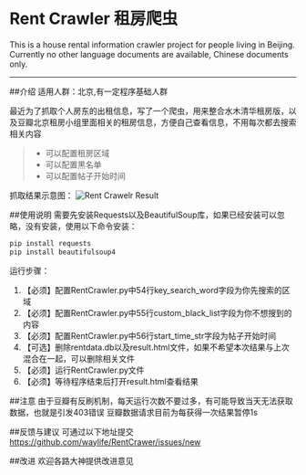 # Rent Crawler 租房爬虫
This is a house rental information crawler project for people living in Beijing.
Currently no other language documents are available, Chinese documents only.

------

##介绍
适用人群：北京,有一定程序基础人群  

最近为了抓取个人房东的出租信息，写了一个爬虫，用来整合水木清华租房版，以及豆瓣北京租房小组里面相关的租房信息，方便自己查看信息，不用每次都去搜索相关内容

> * 可以配置租房区域
> * 可以配置黑名单
> * 可以配置帖子开始时间

抓取结果示意图：
![Rent Crawelr Result](https://github.com/waylife/RentCrawer/blob/master/Images/result_1.0.png?raw=true)

##使用说明
需要先安装Requests以及BeautifulSoup库，如果已经安装可以忽略，没有安装，使用以下命令安装：

``` bash
pip install requests
pip install beautifulsoup4
```
运行步骤：  
1. 【必须】配置RentCrawler.py中54行key_search_word字段为你先搜索的区域
2. 【必须】配置RentCrawler.py中55行custom_black_list字段为你不想搜到的内容
3. 【必须】配置RentCrawler.py中56行start_time_str字段为帖子开始时间
4. 【可选】删除rentdata.db以及result.html文件，如果不希望本次结果与上次混合在一起，可以删除相关文件
5. 【必须】运行RentCrawler.py文件
6. 【必须】等待程序结束后打开result.html查看结果

##注意
由于豆瓣有反刷机制，每天运行次数不要过多，有可能导致当天无法获取数据，也就是引发403错误
豆瓣数据请求目前为每获得一次结果暂停1s

##反馈与建议
可通过以下地址提交
https://github.com/waylife/RentCrawer/issues/new

##改进
欢迎各路大神提供改进意见
